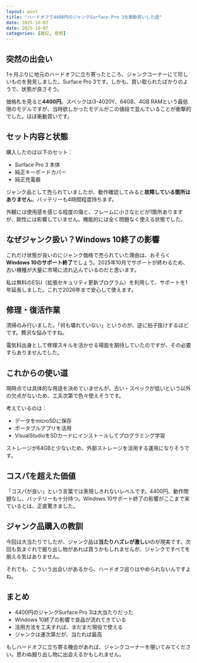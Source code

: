```yaml
---
layout: post
title: "ハードオフで4400円のジャンクSurface Pro 3を衝動買いした話"
date: 2025-10-07
date: 2025-10-07
categories: [雑記, 感想]
---  
```

  
## 突然の出会い

1ヶ月ぶりに地元のハードオフに立ち寄ったところ、ジャンクコーナーにて珍しいものを発見しました。Surface Pro 3です。しかも、買い取られたばかりのようで、状態が良さそう。

価格札を見ると**4400円**。スペックはi3-4020Y、64GB、4GB RAMという最低限のモデルですが、当時欲しかったモデルがこの値段で並んでいることが衝撃的でした。ほぼ衝動買いです。

## セット内容と状態

購入したのは以下のセット：
- Surface Pro 3 本体
- 純正キーボードカバー
- 純正充電器

ジャンク品として売られていましたが、動作確認してみると**故障している箇所はありません**。バッテリーも4時間程度持ちます。

外観には使用感を感じる程度の傷と、フレームに小さなヒビが1箇所ありますが、剛性には影響していません。機能的には全く問題なく使える状態でした。

## なぜジャンク扱い？Windows 10終了の影響

これだけ状態が良いのにジャンク価格で売られていた理由は、おそらく**Windows 10のサポート終了**でしょう。2025年10月でサポートが終わるため、古い機種が大量に市場に流れ込んでいるのだと思います。

私は無料のESU（拡張セキュリティ更新プログラム）を利用して、サポートを1年延長しました。これで2026年まで安心して使えます。

## 修理・復活作業

清掃のみ行いました。「何も壊れていない」というのが、逆に拍子抜けするほどです。贅沢な悩みですね。

電気科出身として修理スキルを活かせる場面を期待していたのですが、その必要すらありませんでした。

## これからの使い道

現時点では具体的な用途を決めていませんが、古い・スペックが低いという以外の欠点がないため、工夫次第で色々使えそうです。

考えているのは：
- データをmicroSDに保存
- ポータブルアプリを活用
- VisualStudioをSDカードにインストールしてプログラミング学習

ストレージが64GBと少ないため、外部ストレージを活用する運用になりそうです。

## コスパを超えた価値

「コスパが良い」という言葉では表現しきれないレベルです。4400円、動作問題なし、バッテリーも十分持つ。Windows 10サポート終了の影響がここまで来ているとは、正直驚きました。

## ジャンク品購入の教訓

今回は大当たりでしたが、ジャンク品は**当たりハズレが激しい**のが現実です。次回も気まぐれで掘り出し物があれば買うかもしれませんが、ジャンクですべてを揃える気はありません。

それでも、こういう出会いがあるから、ハードオフ巡りはやめられないんですよね。

## まとめ

- 4400円のジャンクSurface Pro 3は大当たりだった
- Windows 10終了の影響で良品が流れてきている
- 活用方法を工夫すれば、まだまだ現役で使える
- ジャンクは運次第だが、当たれば最高

もしハードオフに立ち寄る機会があれば、ジャンクコーナーを覗いてみてください。思わぬ掘り出し物に出会えるかもしれません。
